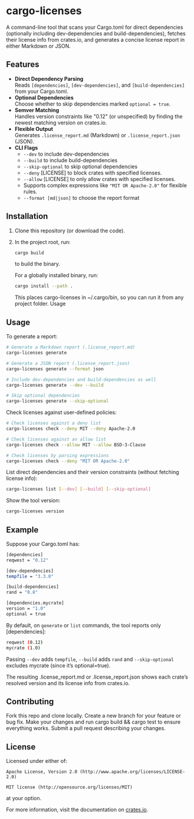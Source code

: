# cargo-licenses
A command-line tool that scans your Cargo.toml for direct dependencies (optionally including dev-dependencies and build-dependencies), fetches their license info from crates.io, and generates a concise license report in either Markdown or JSON.

## Features
- **Direct Dependency Parsing**  
  Reads `[dependencies]`, `[dev-dependencies]`, and `[build-dependencies]` from your Cargo.toml.
- **Optional Dependencies**  
  Choose whether to skip dependencies marked `optional = true`.
- **Semver Matching**  
  Handles version constraints like "0.12" (or unspecified) by finding the newest matching version on crates.io.
- **Flexible Output**  
  Generates `.license_report.md` (Markdown) or `.license_report.json` (JSON).
- **CLI Flags**  
    - `--dev` to include dev-dependencies  
    - `--build` to include build-dependencies  
    - `--skip-optional` to skip optional dependencies  
    - `--deny` [LICENSE] to block crates with specified licenses.
    - `--allow` [LICENSE] to only allow crates with specified licenses.
    - Supports complex expressions like `"MIT OR Apache-2.0"` for flexible rules.    
    - `--format [md|json]` to choose the report format


## Installation
1. Clone this repository (or download the code).
2. In the project root, run:
    ```bash
    cargo build
    ```
    to build the binary.

    For a globally installed binary, run:
    ```bash
    cargo install --path .
    ```

    This places cargo-licenses in ~/.cargo/bin, so you can run it from any project folder.
    Usage

## Usage
To generate a report:

```bash
# Generate a Markdown report (.license_report.md)
cargo-licenses generate

# Generate a JSON report (.license_report.json)
cargo-licenses generate --format json

# Include dev-dependencies and build-dependencies as well
cargo-licenses generate --dev --build

# Skip optional dependencies
cargo-licenses generate --skip-optional

```
Check licenses against user-defined policies:
```bash
# Check licenses against a deny list
cargo-licenses check --deny MIT --deny Apache-2.0

# Check licenses against an allow list
cargo-licenses check --allow MIT --allow BSD-3-Clause

# Check licenses by parsing expressions
cargo-licenses check --deny "MIT OR Apache-2.0"
```

List direct dependencies and their version constraints (without fetching license info):

```bash    
cargo-licenses list [--dev] [--build] [--skip-optional]
```

Show the tool version:

```bash  
cargo-licenses version
```

## Example
Suppose your Cargo.toml has:
```bash
[dependencies]
reqwest = "0.12"

[dev-dependencies]
tempfile = "3.3.0"

[build-dependencies]
rand = "0.8"

[dependencies.mycrate]
version = "1.0"
optional = true
```
By default, on `generate` or `list` commands, the tool reports only [dependencies]:
```bash
reqwest (0.12)
mycrate (1.0)
```
Passing `--dev` adds `tempfile`, `--build` adds `rand` and `--skip-optional` excludes mycrate (since it’s optional=true).

The resulting .license_report.md or .license_report.json shows each crate’s resolved version and its license info from crates.io.

## Contributing
Fork this repo and clone locally.
Create a new branch for your feature or bug fix.
Make your changes and run cargo build && cargo test to ensure everything works.
Submit a pull request describing your changes.

## License

Licensed under either of:

    Apache License, Version 2.0 (http://www.apache.org/licenses/LICENSE-2.0)
    
    MIT license (http://opensource.org/licenses/MIT)

at your option.

For more information, visit the documentation on [crates.io](https://crates.io/crates/cargo-licenses).
